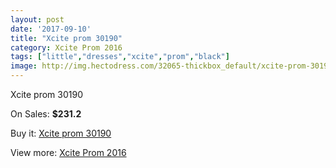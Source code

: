 ```yaml
---
layout: post
date: '2017-09-10'
title: "Xcite prom 30190"
category: Xcite Prom 2016
tags: ["little","dresses","xcite","prom","black"]
image: http://img.hectodress.com/32065-thickbox_default/xcite-prom-30190.jpg
---
```

Xcite prom 30190

On Sales: **$231.2**
<a href="https://www.hectodress.com/xcite-prom-2013/14594-xcite-prom-30190.html"><amp-img layout="responsive" width="600" height="600" src="//img.hectodress.com/32065-thickbox_default/xcite-prom-30190.jpg" alt="Xcite prom 30190 0" /></a>

Buy it: [Xcite prom 30190](https://www.hectodress.com/xcite-prom-2013/14594-xcite-prom-30190.html "Xcite prom 30190")

View more: [Xcite Prom 2016](https://www.hectodress.com/261-xcite-prom-2013 "Xcite Prom 2016")